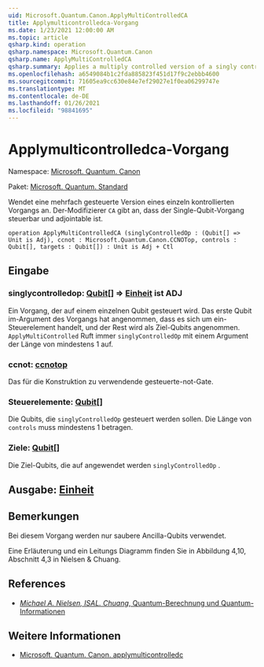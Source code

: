 ```yaml
---
uid: Microsoft.Quantum.Canon.ApplyMultiControlledCA
title: Applymulticontrolledca-Vorgang
ms.date: 1/23/2021 12:00:00 AM
ms.topic: article
qsharp.kind: operation
qsharp.namespace: Microsoft.Quantum.Canon
qsharp.name: ApplyMultiControlledCA
qsharp.summary: Applies a multiply controlled version of a singly controlled operation. The modifier `CA` indicates that the single-qubit operation is controllable and adjointable.
ms.openlocfilehash: a6549084b1c2fda885823f451d17f9c2ebbb4600
ms.sourcegitcommit: 71605ea9cc630e84e7ef29027e1f0ea06299747e
ms.translationtype: MT
ms.contentlocale: de-DE
ms.lasthandoff: 01/26/2021
ms.locfileid: "98841695"
---
```

# <a name="applymulticontrolledca-operation"></a>Applymulticontrolledca-Vorgang

Namespace: [Microsoft. Quantum. Canon](xref:Microsoft.Quantum.Canon)

Paket: [Microsoft. Quantum. Standard](https://nuget.org/packages/Microsoft.Quantum.Standard)


Wendet eine mehrfach gesteuerte Version eines einzeln kontrollierten Vorgangs an.
Der-Modifizierer `CA` gibt an, dass der Single-Qubit-Vorgang steuerbar und adjointable ist.

```qsharp
operation ApplyMultiControlledCA (singlyControlledOp : (Qubit[] => Unit is Adj), ccnot : Microsoft.Quantum.Canon.CCNOTop, controls : Qubit[], targets : Qubit[]) : Unit is Adj + Ctl
```


## <a name="input"></a>Eingabe

### <a name="singlycontrolledop--qubit--unit--is-adj"></a>singlycontrolledop: [Qubit](xref:microsoft.quantum.lang-ref.qubit)[] => [Einheit](xref:microsoft.quantum.lang-ref.unit)  ist ADJ

Ein Vorgang, der auf einem einzelnen Qubit gesteuert wird.
Das erste Qubit im-Argument des Vorgangs hat angenommen, dass es sich um ein-Steuerelement handelt, und der Rest wird als Ziel-Qubits angenommen.
`ApplyMultiControlled` Ruft immer `singlyControlledOp` mit einem Argument der Länge von mindestens 1 auf.


### <a name="ccnot--ccnotop"></a>ccnot: [ccnotop](xref:Microsoft.Quantum.Canon.CCNOTop)

Das für die Konstruktion zu verwendende gesteuerte-not-Gate.


### <a name="controls--qubit"></a>Steuerelemente: [Qubit](xref:microsoft.quantum.lang-ref.qubit)[]

Die Qubits, die `singlyControlledOp` gesteuert werden sollen.
Die Länge von `controls` muss mindestens 1 betragen.


### <a name="targets--qubit"></a>Ziele: [Qubit](xref:microsoft.quantum.lang-ref.qubit)[]

Die Ziel-Qubits, die auf angewendet werden `singlyControlledOp` .



## <a name="output--unit"></a>Ausgabe: [Einheit](xref:microsoft.quantum.lang-ref.unit)



## <a name="remarks"></a>Bemerkungen

Bei diesem Vorgang werden nur saubere Ancilla-Qubits verwendet.

Eine Erläuterung und ein Leitungs Diagramm finden Sie in Abbildung 4,10, Abschnitt 4,3 in Nielsen & Chuang.

## <a name="references"></a>References

- [*Michael A. Nielsen, ISAL. Chuang*, Quantum-Berechnung und Quantum-Informationen](http://doi.org/10.1017/CBO9780511976667)

## <a name="see-also"></a>Weitere Informationen

- [Microsoft. Quantum. Canon. applymulticontrolledc](xref:Microsoft.Quantum.Canon.ApplyMultiControlledC)